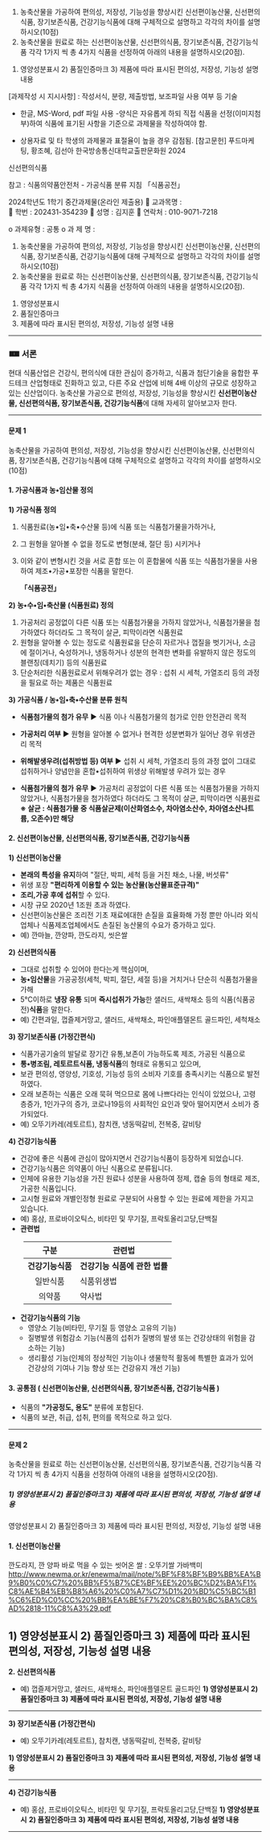 
1. 농축산물을 가공하여 편의성, 저장성, 기능성을 향상시킨 신선편이농산물, 신선편의식품, 장기보존식품, 건강기능식품에 대해 구체적으로 설명하고 각각의 차이를 설명하시오(10점)
2. 농축산물을 원료로 하는 신선편이농산물, 신선편의식품, 장기보존식품, 건강기능식품 각각 1가지 씩 총 4가지 식품을 선정하여 아래의 내용을 설명하시오(20점).
1) 영양성분표시 2) 품질인증마크 3) 제품에 따라 표시된 편의성, 저장성, 기능성 설명 내용

[과제작성 시 지시사항] : 작성서식, 분량, 제출방법, 보조파일 사용 여부 등 기술
- 한글, MS-Word, pdf 파일 사용
-양식은 자유롭게 하되 직접 식품을 선정(이미지첨부)하여 식품에 표기된 사항을 기준으로
과제물을 작성하여야 함.

- 상용자료 및 타 학생의 과제물과 표절율이 높을 경우 감점됨.
[참고문헌]
푸드마케팅, 황조혜, 김선아 한국방송통신대학교출판문화원 2024

신선편의식품

참고 : 
식품의약품안전처 - 가공식품 분류 지침
「식품공전」

2024학년도 1학기 중간과제물(온라인 제출용)
	교과목명	:	
	학번	:	202431-354239
	성명	:	김지훈
	연락처	:	010-9071-7218
                                                                                        
o 과제유형 : 공통
o 과 제 명 :
1. 농축산물을 가공하여 편의성, 저장성, 기능성을 향상시킨 신선편이농산물, 신선편의식품, 장기보존식품, 건강기능식품에 대해 구체적으로 설명하고 각각의 차이를 설명하시오(10점) 
2. 농축산물을 원료로 하는 신선편이농산물, 신선편의식품, 장기보존식품, 건강기능식품 각각 1가지 씩 총 4가지 식품을 선정하여 아래의 내용을 설명하시오(20점). 
1) 영양성분표시 
2) 품질인증마크 
3) 제품에 따라 표시된 편의성, 저장성, 기능성 설명 내용 
-------------------------------------------------------------------------
<style>
    table { padding-left :30px}
    li > ul{padding-left :15px !important}
</style>

### 🀰 서론
  현대 식품산업은 건강식, 편의식에 대한 관심이 증가하고, 식품과 첨단기술을 융합한 푸드테크 산업형태로 진화하고 있고, 다른 주요 산업에 비해 4배 이상의 규모로 성장하고 있는 신산업이다.
  농축산물 가공으로 편의성, 저장성, 기능성을 향상시킨 **신선편이농산물, 신선편의식품, 장기보존식품, 건강기능식품**에 대해 자세히 알아보고자 한다.

-------------------------------------------------------------------------

#### 문제 1
농축산물을 가공하여 편의성, 저장성, 기능성을 향상시킨 신선편이농산물, 신선편의식품, 장기보존식품, 건강기능식품에 대해 구체적으로 설명하고 각각의 차이를 설명하시오(10점)

####  1. 가공식품과 농•임산물 정의
  **1) 가공식품 정의**
  1. 식품원료(농•임•축•수산물 등)에 식품 또는 식품첨가물을가하거나, 
  2. 그 원형을 알아볼 수 없을 정도로 변형(분쇄, 절단 등) 시키거나 
  3. 이와 같이 변형시킨 것을 서로 혼합 또는 이 혼합물에 식품 또는 식품첨가물을 사용하여 제조•가공•포장한 식품을 말한다.

        <div style='font-weight:bold'>「식품공전」</div>

  **2) 농•수•임•축산물 (식품원료) 정의**
  1. 가공처리 공정없이 다른 식품 또는 식품첨가물을 가하지 않았거나, 식품첨가물을 첨가하였다 하더라도 그 목적이 살균, 피막이라면 식품원료
  2. 원형을 알아볼 수 있는 정도로 식품원료을 단순히 자르거나 껍질을 벗기거나,
소금에 절이거나, 숙성하거나, 냉동하거나 성분의 현격한 변화를 유발하지 않은 정도의 블랜칭(데치기) 등의 식품원료
  3. 단순처리한 식품원료로서 위해우려가 없는 경우 : 섭취 시 세척, 가열조리 등의 과정을 필요로 하는 제품은 식품원료

  **3) 가공식품 / 농•임•축•수산물 분류 원칙**
  - **식품첨가물의 첨가 유무**
    ▶︎ 식품 이나 식품첨가물의 첨가로 인한 안전관리 목적
  - **가공처리 여부** 
    ▶︎ 원형을 알아볼 수 없거나 현격한 성분변화가 일어난 경우 위생관리 목적
  - **위해발생우려(섭취방법 등) 여부** 
    ▶︎ 섭취 시 세척, 가열조리 등의 과정 없이 그대로 섭취하거나 양념만을 혼합•섭취하여 위생상 위해발생 우려가 있는 경우

  - **식품첨가물의 첨가 유무**
    ▶︎ 가공처리 공정없이 다른 식품 또는 식품첨가물을 가하지 않았거나, 식품첨가물을 첨가하였다 하더라도 그 목적이 살균, 피막이라면 식품원료
    **※ 살균 : 식품첨가물 중 식품살균제(이산화염소수, 차아염소산수, 차아염소산나트륨, 오존수)만 해당**

#### 2. 신선편이농산물, 신선편의식품, 장기보존식품, 건강기능식품
  **1) 신선편이농산물**
  - **본래의 특성을 유지**하여 "절단, 박피, 세척 등을 거친 채소, 나물, 버섯류"
  - 위생 포장 **"편리하게 이용할 수 있는 농산물(농산물표준규격)"**
  - **조리,가공 후에 섭취**할 수 있다. 
  - 시장 규모 2020년 1조원 초과 하였다.
  - 신선편이농산물은 조리전 기초 재료에대한 손질을 효율화해 가정 뿐만 아니라 외식업체나 식품제조업체에서도 손질된 농산물의 수요가 증가하고 있다.
  - 예) 깐마늘, 깐양파, 깐도라지, 씻은쌀

  **2) 신선편의식품**
  - 그대로 섭취할 수 있어야 한다는게 핵심이며, 
  - **농•임산물**을 가공공정(세척, 박피, 절단, 세절 등)을 거치거나 단순히 식품첨가물을 가해 
  - 5°C이하로 **냉장 유통** 되며 **즉시섭취가 가능**한 샐러드, 새싹채소 등의 식품(식품공전)**식품**을 말한다.
  - 예) 간편과일, 껍즐제거망고, 샐러드, 새싹채소, 파인애플델몬트 골드파인, 세척채소

  **3) 장기보존식품 (가정간편식)**
  - 식품가공기술의 발달로 장기간 유통,보존이 가능하도록 제조, 가공된 식품으로
  - **통•병조림, 레토르트식품, 냉동식품**의 형태로 유통되고 있으며,
  - 보관 편의성, 영양성, 기호성, 기능성 등의 소비자 기호를 충족시키는 식품으로 발전하였다.
  - 오래 보존하는 식품은 오래 묵혀 먹으므로 몸에 나쁘다라는 인식이 있었으나,
  고령층증가, 1인가구의 증가, 코로나19등의 사회적인 요인과 맞아 떨어지면서 소비가 증가되었다.
  - 예) 오뚜기카레(레토르트), 참치캔, 냉동떡갈비, 전복중, 갈비탕

  **4) 건강기능식품**
  - 건강에 좋은 식품에 관심이 많아지면서 건강기능식품이 등장하게 되었습니다.
  - 건강기능식품은 의약품이 아닌 식품으로 분류됩니다.
  - 인체에 유용한 기능성을 가진 원료나 성분을 사용하여 정제, 캡술 등의 형태로 제조, 가공한 식품입니다.
  - 고시형 원료와 개별인정형 원료로 구분되어 사용할 수 있는 원료에 제한을 가지고 있습니다.
  - 예) 홍삼, 프로바이오틱스, 비타민 및 무기질, 프락토올리고당,단백질
  - **관련법**

|구분|관련법|
|:-:|-|
|**건강기능식품**|**건강기능 식품에 관한 법률**|
|일반식품|식품위생법|
|의약품|약사법|

  - **건강기능식품의 기능**
    - 영양소 기능(비타민, 무기질 등 영양소 고유의 기능)
    - 질병발생 위험감소 기능(식품의 섭취가 질병의 발생 또는 건강상태의 위험을 감소하는 기능)
    - 생리활성 기능(인체의 정상적인 기능이나 생물학적 활동에 특별한 효과가 있어 건강상의 기여나 기능 향상 또는 건강유지 개선 기능)

#### 3. 공통점 ( 신선편이농산물, 신선편의식품, 장기보존식품, 건강기능식품 )
  - 식품의 **"가공정도, 용도"** 분류에 포함된다.
  - 식품의 보관, 취급, 섭취, 편의를 목적으로 하고 있다.

-------------------------------------------------------------------------
#### 문제 2
 농축산물을 원료로 하는 신선편이농산물, 신선편의식품, 장기보존식품, 건강기능식품 각각 1가지 씩 총 4가지 식품을 선정하여 아래의 내용을 설명하시오(20점). 
##### 1) 영양성분표시 2) 품질인증마크 3) 제품에 따라 표시된 편의성, 저장성, 기능성 설명 내용 

영양성분표시 2) 품질인증마크 3) 제품에 따라 표시된 편의성, 저장성, 기능성 설명 내용
#### 1. 신선편이농산물
   깐도라지, 깐 양파
   바로 먹을 수 있는 씻어온 쌀 : 오뚜기쌀 가바백미
   http://www.newma.or.kr/enewma/mail/note/%BF%F8%BF%B9%BB%EA%B9%B0%C0%C7%20%BB%F5%B7%CE%BF%EE%20%BC%D2%BA%F1%C8%AE%B4%EB%B8%A6%20%C0%A7%C7%D1%20%BD%C5%BC%B1%C6%ED%C0%CC%20%BB%EA%BE%F7%20%C8%B0%BC%BA%C8%AD%2818-11%C8%A3%29.pdf

  **1) 영양성분표시**
  **2) 품질인증마크**
  **3) 제품에 따라 표시된 편의성, 저장성, 기능성 설명 내용**
--------------------------------------------------
  **2. 신선편의식품**
  - 예) 껍즐제거망고, 샐러드, 새싹채소, 파인애플델몬트 골드파인
  **1) 영양성분표시**
  **2) 품질인증마크**
  **3) 제품에 따라 표시된 편의성, 저장성, 기능성 설명 내용**

--------------------------------------------------

  **3) 장기보존식품 (가정간편식)**
  - 예) 오뚜기카레(레토르트), 참치캔, 냉동떡갈비, 전복중, 갈비탕

  **1) 영양성분표시**
  **2) 품질인증마크**
  **3) 제품에 따라 표시된 편의성, 저장성, 기능성 설명 내용**

--------------------------------------------------
  **4) 건강기능식품**
  - 예) 홍삼, 프로바이오틱스, 비타민 및 무기질, 프락토올리고당,단백질
  **1) 영양성분표시**
  **2) 품질인증마크**
  **3) 제품에 따라 표시된 편의성, 저장성, 기능성 설명 내용**

--------------------------------------------------
